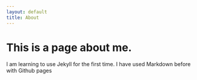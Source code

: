 ```yaml
---
layout: default
title: About
---
```


# This is a page about me. 

I am learning to use Jekyll for the first time. I have used Markdown before with Github pages